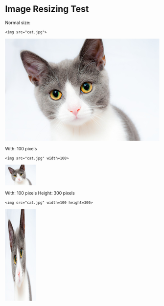 # Image Resizing Test

Normal size:

    <img src="cat.jpg">

<img src="cat.jpg">

With: 100 pixels

    <img src="cat.jpg" width=100>

<img src="cat.jpg" width=100>

With: 100 pixels
Height: 300 pixels

	<img src="cat.jpg" width=100 height=300>

<img src="cat.jpg" width=100 height=300>

